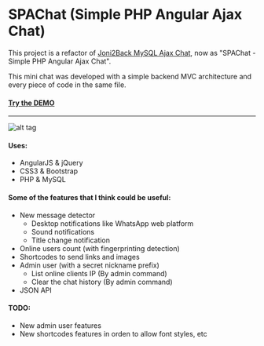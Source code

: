 SPAChat (Simple PHP Angular Ajax Chat)
=======

This project is a refactor of [Joni2Back MySQL Ajax Chat](http://sourceforge.net/projects/joni2back-chat/),
now as "SPAChat - Simple PHP Angular Ajax Chat".

This mini chat was developed with a simple backend MVC architecture and every piece of code in the same file.

#### [Try the DEMO](http://zendelsolutions.com/zendel/projects/spachat)
-----
![alt tag](https://raw.githubusercontent.com/joni2back/spachat/master/spachat.png)

#### Uses:
* AngularJS & jQuery
* CSS3 & Bootstrap
* PHP & MySQL

#### Some of the features that I think could be useful:
* New message detector
  * Desktop notifications like WhatsApp web platform
  * Sound notifications
  * Title change notification
* Online users count (with fingerprinting detection)
* Shortcodes to send links and images
* Admin user (with a secret nickname prefix)
  * List online clients IP (By admin command)
  * Clear the chat history (By admin command)
* JSON API

#### TODO:

* New admin user features
* New shortcodes features in orden to allow font styles, etc
